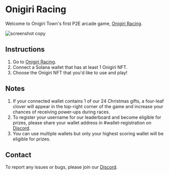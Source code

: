 # Onigiri Racing

Welcome to Onigiri Town's first P2E arcade game, [Onigiri Racing](https://thankhexagon.github.io/arcade-game/).

![screenshot copy](https://user-images.githubusercontent.com/94743850/148542681-517d63d7-bb36-44a9-aab2-c8550fb47c0a.png)

## Instructions

1. Go to [Onigiri Racing](https://thankhexagon.github.io/arcade-game/).
2. Connect a Solana wallet that has at least 1 Onigiri NFT.
3. Choose the Onigiri NFT that you'd like to use and play!

## Notes

1. If your connected wallet contains 1 of our 24 Christmas gifts, a four-leaf clover will appear in the top-right corner of the game and increase your chances of receiving power-ups during races.
2. To register your username for our leaderboard and become eligible for prizes, please share your wallet address in #wallet-registration on [Discord](http://discord.gg/YvhJUWR42U).
3. You can use multiple wallets but only your highest scoring wallet will be eligible for prizes.

## Contact
To report any issues or bugs, please join our [Discord](http://discord.gg/YvhJUWR42U).
